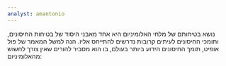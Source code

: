 ```yaml
---
analyst: amantonio
---
```


נושא בטיחותם של מלחי האלומיניום היא אחד מאבני היסוד של בטיחות החיסונים, ותומכי החיסונים לעיתים קרובות נדרשים להתייחס אליו. הנה למשל המאמר של פול אופיט, תומך החיסונים הידוע ביותר בעולם, בו הוא מסביר להורים שאין צורך לחשוש מהאלומיניום:
